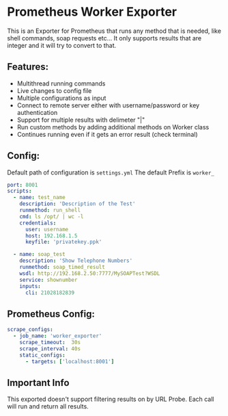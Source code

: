 # Prometheus Worker Exporter

This is an Exporter for Prometheus that runs any method that is needed, like shell commands, soap requests etc...
It only supports results that are integer and it will try to convert to that.

## Features:
  - Multithread running commands
  - Live changes to config file
  - Multiple configurations as input
  - Connect to remote server either with username/password or key authentication
  - Support for multiple results with delimeter "|"
  - Run custom methods by adding additional methods on Worker class
  - Continues running even if it gets an error result (check terminal)

## Config:
Default path of configuration is `settings.yml`
The default Prefix is `worker_`
```yaml
port: 8001
scripts:
  - name: test_name
    description: 'Description of the Test'
    runmethod: run_shell
    cmd: ls /opt/ | wc -l
    credentials:
      user: username
      host: 192.168.1.5
      keyfile: 'privatekey.ppk'

  - name: soap_test
    description: 'Show Telephone Numbers'
    runmethod: soap_timed_result
    wsdl: http://192.168.2.50:7777/MySOAPTest?WSDL
    service: shownumber
    inputs:
      cli: 21028182839
```

## Prometheus Config:
```yaml
scrape_configs:
  - job_name: 'worker_exporter'
    scrape_timeout:  30s
    scrape_interval: 40s
    static_configs:
      - targets: ['localhost:8001']
```

## Important Info
This exported doesn't support filtering results on by URL Probe. Each call will run and return all results.